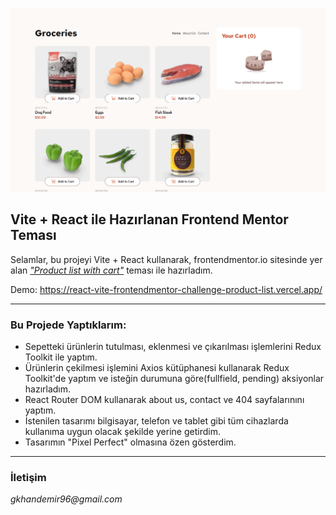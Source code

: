 ![Room Homepage ](./src/images/react-vite-images.gif)

## Vite + React ile Hazırlanan Frontend Mentor Teması

Selamlar, bu projeyi Vite + React kullanarak, frontendmentor.io sitesinde yer alan [_"Product list with cart"_](https://www.frontendmentor.io/challenges/product-list-with-cart-5MmqLVAp_d) teması ile hazırladım.

Demo: https://react-vite-frontendmentor-challenge-product-list.vercel.app/

---

### Bu Projede Yaptıklarım:

- Sepetteki ürünlerin tutulması, eklenmesi ve çıkarılması işlemlerini Redux Toolkit ile yaptım.
- Ürünlerin çekilmesi işlemini Axios kütüphanesi kullanarak Redux Toolkit'de yaptım ve isteğin durumuna göre(fullfield, pending) aksiyonlar hazırladım.
- React Router DOM kullanarak about us, contact ve 404 sayfalarınını yaptım.
- İstenilen tasarımı bilgisayar, telefon ve tablet gibi tüm cihazlarda kullanıma uygun olacak şekilde yerine getirdim.
- Tasarımın "Pixel Perfect" olmasına özen gösterdim.

---

### İletişim

_gkhandemir96@gmail.com_
